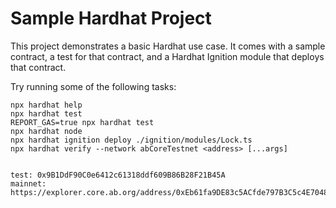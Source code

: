 # Sample Hardhat Project

This project demonstrates a basic Hardhat use case. It comes with a sample contract, a test for that contract, and a Hardhat Ignition module that deploys that contract.

Try running some of the following tasks:

```shell
npx hardhat help
npx hardhat test
REPORT_GAS=true npx hardhat test
npx hardhat node
npx hardhat ignition deploy ./ignition/modules/Lock.ts
npx hardhat verify --network abCoreTestnet <address> [...args]


test: 0x9B1DdF90C0e6412c61318ddf609B86B28F21B45A
mainnet: https://explorer.core.ab.org/address/0xEb61fa9DE83c5ACfde797B3C5c4E704893C00Fb5
```
